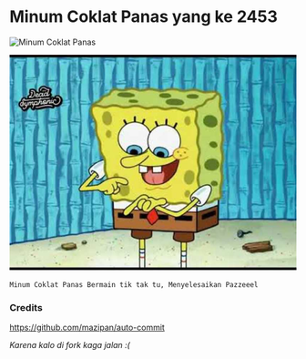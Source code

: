 # Minum Coklat Panas yang ke 2453

![Minum Coklat Panas](https://github.com/pedox/minum-coklat-panas/workflows/Minum%20Coklat%20Panas/badge.svg?branch=master)

![](/25-image_1553519599_5c98d3ef0f131.jpg)

```
Minum Coklat Panas Bermain tik tak tu, Menyelesaikan Pazzeeel
```


### Credits

https://github.com/mazipan/auto-commit

*Karena kalo di fork kaga jalan :(*
